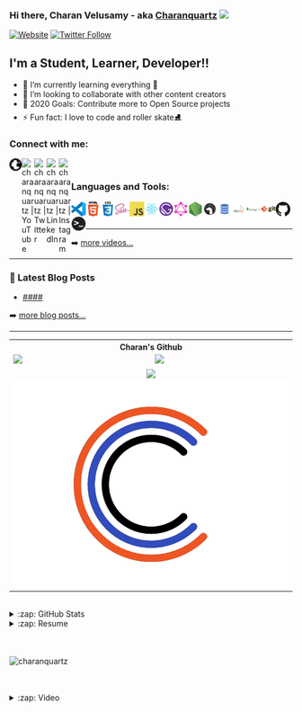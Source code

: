 ### Hi there, Charan Velusamy - aka [Charanquartz][website] <img src="https://media.giphy.com/media/hvRJCLFzcasrR4ia7z/giphy.gif" width="25px">

[![Website](https://img.shields.io/website?label=charanquartz.me&style=for-the-badge&url=https%3A%2F%2Fcharanquartz.me)](https://charanquartz.me)
[![Twitter Follow](https://img.shields.io/twitter/follow/charanquartz?color=1DA1F2&logo=twitter&style=for-the-badge)](https://twitter.com/intent/follow?original_referer=https%3A%2F%2Fgithub.com%2Fcharanquartz&screen_name=charanquartz)
<!--
[![pages-build-deployment](https://github.com/charanquartz/charanquartz/actions/workflows/pages/pages-build-deployment/badge.svg?branch=main)](https://github.com/charanquartz/charanquartz/actions/workflows/pages/pages-build-deployment)
-->
## I'm a Student, Learner, Developer!!

<!-- - 🔭 I just launched my first course: [Become A VS Code SuperHero!][course]! -->
- 🌱 I’m currently learning everything 🤣
- 👯 I’m looking to collaborate with other content creators
- 🥅 2020 Goals: Contribute more to Open Source projects
- ⚡ Fun fact: I love to code and roller skate⛸ 

### Connect with me:

[<img align="left" alt="charanquartz.me" width="22px" src="https://raw.githubusercontent.com/iconic/open-iconic/master/svg/globe.svg" />][website]
[<img align="left" alt="charanquartz | YouTube" width="22px" src="https://cdn.jsdelivr.net/npm/simple-icons@v3/icons/youtube.svg" />][youtube]
[<img align="left" alt="charanquartz | Twitter" width="22px" src="https://cdn.jsdelivr.net/npm/simple-icons@v3/icons/twitter.svg" />][twitter]
[<img align="left" alt="charanquartz | LinkedIn" width="22px" src="https://cdn.jsdelivr.net/npm/simple-icons@v3/icons/linkedin.svg" />][linkedin]
[<img align="left" alt="charanquartz | Instagram" width="22px" src="https://cdn.jsdelivr.net/npm/simple-icons@v3/icons/instagram.svg" />][instagram]

<br />

### Languages and Tools:

[<img align="left" alt="Visual Studio Code" width="26px" src="https://raw.githubusercontent.com/github/explore/80688e429a7d4ef2fca1e82350fe8e3517d3494d/topics/visual-studio-code/visual-studio-code.png" />][webdevplaylist]
[<img align="left" alt="HTML5" width="26px" src="https://raw.githubusercontent.com/github/explore/80688e429a7d4ef2fca1e82350fe8e3517d3494d/topics/html/html.png" />][webdevplaylist]
[<img align="left" alt="CSS3" width="26px" src="https://raw.githubusercontent.com/github/explore/80688e429a7d4ef2fca1e82350fe8e3517d3494d/topics/css/css.png" />][cssplaylist]
[<img align="left" alt="Sass" width="26px" src="https://raw.githubusercontent.com/github/explore/80688e429a7d4ef2fca1e82350fe8e3517d3494d/topics/sass/sass.png" />][cssplaylist]
[<img align="left" alt="JavaScript" width="26px" src="https://raw.githubusercontent.com/github/explore/80688e429a7d4ef2fca1e82350fe8e3517d3494d/topics/javascript/javascript.png" />][jsplaylist]
[<img align="left" alt="React" width="26px" src="https://raw.githubusercontent.com/github/explore/80688e429a7d4ef2fca1e82350fe8e3517d3494d/topics/react/react.png" />][reactplaylist]
[<img align="left" alt="Gatsby" width="26px" src="https://raw.githubusercontent.com/github/explore/e94815998e4e0713912fed477a1f346ec04c3da2/topics/gatsby/gatsby.png" />][webdevplaylist]
[<img align="left" alt="GraphQL" width="26px" src="https://raw.githubusercontent.com/github/explore/80688e429a7d4ef2fca1e82350fe8e3517d3494d/topics/graphql/graphql.png" />][webdevplaylist]
[<img align="left" alt="Node.js" width="26px" src="https://raw.githubusercontent.com/github/explore/80688e429a7d4ef2fca1e82350fe8e3517d3494d/topics/nodejs/nodejs.png" />][webdevplaylist]
[<img align="left" alt="Deno" width="26px" src="https://raw.githubusercontent.com/github/explore/361e2821e2dea67711cde99c9c40ed357061cf27/topics/deno/deno.png" />][webdevplaylist]
[<img align="left" alt="SQL" width="26px" src="https://raw.githubusercontent.com/github/explore/80688e429a7d4ef2fca1e82350fe8e3517d3494d/topics/sql/sql.png" />][webdevplaylist]
[<img align="left" alt="MySQL" width="26px" src="https://raw.githubusercontent.com/github/explore/80688e429a7d4ef2fca1e82350fe8e3517d3494d/topics/mysql/mysql.png" />][webdevplaylist]
[<img align="left" alt="MongoDB" width="26px" src="https://raw.githubusercontent.com/github/explore/80688e429a7d4ef2fca1e82350fe8e3517d3494d/topics/mongodb/mongodb.png" />][webdevplaylist]
[<img align="left" alt="Git" width="26px" src="https://raw.githubusercontent.com/github/explore/80688e429a7d4ef2fca1e82350fe8e3517d3494d/topics/git/git.png" />][webdevplaylist]
[<img align="left" alt="GitHub" width="26px" src="https://raw.githubusercontent.com/github/explore/78df643247d429f6cc873026c0622819ad797942/topics/github/github.png" />][webdevplaylist]
[<img align="left" alt="Terminal" width="26px" src="https://raw.githubusercontent.com/github/explore/80688e429a7d4ef2fca1e82350fe8e3517d3494d/topics/terminal/terminal.png" />][webdevplaylist]

<br />
<br />

---
<!--
### 📺 Latest YouTube Videos
-->
<!-- YOUTUBE:START --><!--
- [Visual Studio Code 2022 | Web Dev Setup | Top Extensions, Themes, Settings, Tips &amp; Tricks](https://www.youtube.com/watch?v=fJEbVCrEMSE)
- [STACKr News Weekly: 2022 Web Dev Roadmap 🛣, Sabotaging your career? 🐱‍👤, It&#39;s ok to take a break 🏖](https://www.youtube.com/watch?v=zrEKyscb15A)
- [NEW!! Web Developer Roadmap 2022 | Ultimate Guide To Starting A Career In Web Development](https://www.youtube.com/watch?v=7uJGjbkp0-U)
- [STACKr News Weekly: Inspiring Dev Stories 🚀, Create 10k NFT Collection without Web3 Knowledge! 🤯](https://www.youtube.com/watch?v=z2vpcQjpqno)
- [Top VS Code Updates | v1.63 Released!! | Tips &amp; Tricks 2021 &lpar;Visual Studio Code&rpar;](https://www.youtube.com/watch?v=q4F9OSon2n0)
  -->
<!-- YOUTUBE:END -->

➡️ [more videos...](https://videos.charanquartz.me)<!-- Still in development -->
 
---

### 📕 Latest Blog Posts

<!-- BLOG-POST-LIST:START -->
- [####](https://dev.to/charanquartz/-4lmm)
<!-- BLOG-POST-LIST:END -->

➡️ [more blog posts...](https://charanquartz.me/blogs)

---

<!-- readme.test -->



[website]: https://charanquartz.me
[course]: http://vsCodeHero.com
[twitter]: https://twitter.com/charanquartz
[youtube]: https://youtube.com/charanquartz
[instagram]: https://instagram.com/charanquartz
[linkedin]: https://linkedin.com/in/charanquartz
[webdevplaylist]: <!--https://www.youtube.com/playlist?list=PLkwxH9e_vrAJ0WbEsFA9W3I1W-g_BTsbt -->
[jsplaylist]: <!--https://www.youtube.com/playlist?list=PLkwxH9e_vrALRJKu7wfXby3MKeflhTu6B -->
[cssplaylist]: <!--https://www.youtube.com/playlist?list=PLkwxH9e_vrALSdvZuEh6gqQdmDoDIoqz4 -->
[reactplaylist]: <!--https://www.youtube.com/playlist?list=PLkwxH9e_vrAK4TdffpxKY3QGyHCpxFcQ0 -->
<!--
- 💬 Ask me about ...
- 📫 How to reach me: ...
- 😄 Pronouns: ...
- ⚡ Fun fact: ...
-->
<!--
[![Charan's GitHub stats](https://charanquartz001.vercel.app/api?username=charanquartz)](https://github.com/charanquartz/github-readme-stats)


![Charan's GitHub stats](https://charanquartz001.vercel.app/api?username=charanquartz&hide=contribs,prs)


![Charan's GitHub stats](https://charanquartz001.vercel.app/api?username=charanquartz&count_private=true)


![Charan's GitHub stats](https://charanquartz001.vercel.app/api?username=charanquartz&show_icons=true)


![Charan's GitHub stats](https://charanquartz001.vercel.app/api?username=charanquartz&show_icons=true&theme=radical)
-->
<!-- Corrected one
![Anurag's GitHub stats](https://charanquartz001.vercel.app/api?username=charanquartz&theme=calm&show_icons=true)


[![Readme Card](https://charanquartz001.vercel.app/api/pin/?username=charanquartz&repo=github-readme-stats&theme=calm&show_icons=true)](https://github.com/charanquartz)

[![Top Langs](https://charanquartz001.vercel.app/api/top-langs/?username=charanquartz&theme=calm&show_icons=true&layout=compact)](https://github.com/charanquartz)
-->
<!--
[![charanquartz's wakatime stats](https://charanquartz001.vercel.app/api/wakatime?username=charanquartz&theme=calm&show_icons=true&layout=compact)](https://github.com/charanquartz/github-readme-stats)
-->

<table border="0" cellspacing="0"">
  <tr><th align="center"colspan="2"> Charan's Github</th></tr>
<tr><td>
<a href="https://github.com/charanquartz">
  <img  src="https://charanquartz001.vercel.app/api?username=charanquartz&theme=calm&show_icons=true" />
</a></td><td>
    <a href="https://github.com/charanquartz">
  <img  src="https://charanquartz001.vercel.app/api/top-langs/?username=charanquartz&theme=calm&show_icons=true&layout=compact" />
</a></td></tr><tr><td align="center"colspan="2">
<a href="https://github.com/charanquartz">
  <img align="center" src="https://charanquartz001.vercel.app/api/pin/?username=charanquartz&repo=github-readme-stats&theme=calm&show_icons=true" />
</a></td>
  </tr>
    <tr>
      <td align="center"colspan="2">
        <a href="https://github.com/charanquartz">
  <!--<img  src="https://charanquartz.me/assets/c.gif" /> -->
          <img  src="https://github.com/charanquartz/charanquartz/blob/main/c.gif" />
</a>
      </td>
    </tr>
</table>



<embed src="https://charanquartz.me/assets/music.mp3" loop="true" autostart="true" width="0" height="0">


<details>
  <summary>:zap: GitHub Stats</summary>

  <img align="left" alt="charanquartz's GitHub Stats" src="https://charanquartz001.vercel.app/api?username=charanquartz&hide=contribs,prs&theme=dark&show_icons=true" />

</details>
<!--

<details>
  <summary>:zap: Recent Activity</summary>

<!--START_SECTION:activity-->

<!--END_SECTION:activity-->
</details>

<details>
  <summary>:zap: Resume</summary>

  <a>  <img  src="https://github.com/charanquartz/charanquartz/blob/main/resume.png" /></a>

</details>
<br>
                                      </br>
   <p><img align="center" src="https://github-readme-streak-stats.herokuapp.com/?user=charanquartz&" alt="charanquartz" /></p>

<br>
</br>
<!--
[![Spotify](https://charanquartzspotify.vercel.app/api/spotify/?background_color=8b0000&border_color=ffffff)](https://open.spotify.com/user/bpxzj8w2w8k4nelmc7cg6dirq)           -->                          
                                      

                                      
                                      
                                      
 
<details>
  <summary>:zap: Video</summary>

  https://user-images.githubusercontent.com/63697628/147544698-f15da145-c076-4df8-b574-e28c01836e37.mp4/?background_color=8b0000&border_color=ffffff


</details>                                      
      
                                      
                                                                           
                                      


                                      
                                   
